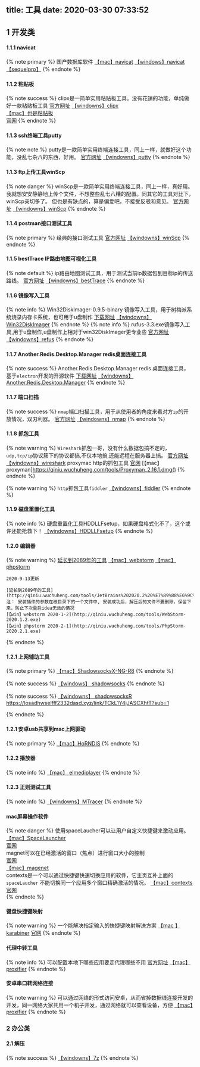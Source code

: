 title: 工具
date: 2020-03-30 07:33:52
---
## 1 开发类

#### 1.1.1 navicat
{% note primary %}
国产数据库软件
[【mac】navicat](http://qiniu.wuchuheng.com/Navicat_Premium_15.0.12_macwk.com.dmg)
[【windows】navicat](http://qiniu.wuchuheng.com/navicat%E4%B8%AD%E6%96%87%E7%89%88%E7%A0%B4%E8%A7%A3.zip)
[【sequelpro】](https://www.sequelpro.com)
{% endnote %}

#### 1.1.2 粘贴板

{% note success %}
clipx是一简单实用粘贴板工具。没有花销的功能，单纯做好一款粘贴板工具
[官方网址](https://bluemars.org/clipx/)
[【windowns】clipx](http://qiniu.wuchuheng.com/clipx1.0.3.9.exe)  
[【mac】也是粘贴板](https://qiniu.wuchuheng.com/tools/1Clipboard.dmg)  
[官网](http://1clipboard.io/)
{% endnote %}

#### 1.1.3 ssh终端工具putty
{% note note %}
putty是一款简单实用终端连接工具，同上一样，就做好这个功能，没乱七杂八的东西，好用。
[官方网址](https://www.putty.org/)
[【windowns】putty](http://qiniu.wuchuheng.com/putty.exe)
{% endnote %}

#### 1.1.3 ftp上传工具winScp
{% note danger %}
    winScp是一款简单实用终端连接工具，同上一样，真好用。我就想安安静静地上传个文件，不想整些乱七八糟的配置。同其它的工具对比下，winScp亲切多了。
    但也是有缺点的，算是偏爱吧，不接受反驳和意见。
    [官方网址](https://winscp.net/eng/index.php)
    [【windowns】winScp](http://qiniu.wuchuheng.com/WinSCP-5.13.3-Setup.exe)
{% endnote %}

#### 1.1.4 postman接口测试工具 
{% note  primary %}
    经典的接口测试工具
    [官方网址](https://www.postman.com/)
    [【windowns】winScp](http://qiniu.wuchuheng.com/PostmanCanary-win64-7.22.0-canary05-Setup.exe)
{% endnote %}

#### 1.1.5 bestTrace IP路由地图可视化工具 
{% note default %}
    ip路由地图测试工具，用于测试当前ip数据包到目标ip的传送路线。
    [官方网址](https://tools.ipip.net/convert.php)
    [【windowns】bestTrace](http://qiniu.wuchuheng.com/besttrace.exe)
{% endnote %}




#### 1.1.6 镜像写入工具
{% note info %}
    Win32DiskImager-0.9.5-binary 镜像写入工具，用于树梅派系统烧录内存卡系统，也可用于u盘制作
    [下载网址](https://sourceforge.net/projects/win32diskimager/)
    [【windowns】 Win32DiskImager](http://qiniu.wuchuheng.com/Win32DiskImager-0.9.5-binary.zip)
{% endnote %}
{% note info %}
     rufus-3.3.exe镜像写入工具,用于u盘制作,u盘制作上相对于win32DiskImager更专业些
    [官方网址](https://rufus.ie/)
    [【windowns】refus](http://qiniu.wuchuheng.com/rufus-3.3.exe)
{% endnote %}

#### 1.1.7 Another.Redis.Desktop.Manager redis桌面连接工具
{% note success  %}
    Another.Redis.Desktop.Manager redis 桌面连接工具，基于`electron`开发的开源软件
    [下载网址](https://www.electronjs.org/apps/anotherredisdesktopmanager)
    [【windowns】Another.Redis.Desktop.Manager](http://qiniu.wuchuheng.com/tools/Another.Redis.Desktop.Manager.1.3.4.exe)
{% endnote %}


#### 1.1.7 端口扫描
{% note success  %}
    `nmap`端口扫描工具，用于从使用者的角度来看对方`ip`的开放情况，双刃利器。
    [官方网址](https://nmap.org/)
    [【windowns】nmap](http://qiniu.wuchuheng.com/nmap-7.80-win32.zip)
{% endnote %}

#### 1.1.8 抓包工具

{% note warning  %}
    `Wireshark`抓包一哥，没有什么数据包搞不定的，`udp,tcp/ip`协议簇下的协议都搞,不仅本地搞,还能远程在服务器上搞。
    [官方网址](https://www.solarwinds.com/)
    [【windowns】wireshark](http://qiniu.wuchuheng.com/Wireshark-win64-3.0.6.exe)
    proxymac http的抓包工具 [官网](https://proxyman.io/)
    [【mac】proxyman]https://qiniu.wuchuheng.com/tools/Proxyman_2.16.1.dmg()
{% endnote %}

{% note warning  %}
    `http`抓包工具`fiddler`
    [【windowns】fiddler](http://qiniu.wuchuheng.com/fiddler5.zip)
{% endnote %}


#### 1.1.9 磁盘重置化工具

{% note info %}
    硬盘重置化工具HDDLLFsetup，如果硬盘格式化不了，这个或许还能抢救下！
    [【windowns】HDDLLFsetup](http://qiniu.wuchuheng.com/HDDLLFsetup.4.40.exe)
{% endnote %}

#### 1.2.0 编辑器

{% note warning  %}
    [延长到2089年的工具](http://qiniu.wuchuheng.com/ide/jetbrains-agent.jar)
    [【mac】webstorm](http://qiniu.wuchuheng.com/images/WebStorm-2020.1.1.dmg)
    [【mac】phpstorm](http://qiniu.wuchuheng.com/images/PhpStorm-2020.1.1.dmg)

    2020-9-13更新
    
    [延长到2089年的工具](http://qiniu.wuchuheng.com/tools/JetBrains%202020.2%20%E7%89%88%E6%9C%AC%20%E5%85%A8%E5%AE%B6%E6%A1%B6%E6%BF%80%E6%B4%BB%E6%96%B9%E5%BC%8F.zip)
    注： 安装插件的参数在根目录下的一个文件中, 安装成功后，解压后的文件不要删除，保留下来，防止下次重启idea无效的情况
    [【win】webstorm 2020-1-2](http://qiniu.wuchuheng.com/tools/WebStorm-2020.1.2.exe)
    [【win】phpstorm 2020-2-1](http://qiniu.wuchuheng.com/tools/PhpStorm-2020.2.1.exe)


{% endnote %}

#### 1.2.1 上网辅助工具
{% note primary %}
[【mac】ShadowsocksX-NG-R8](https://qiniu.wuchuheng.com/tools/ShadowsocksX-NG-R8.dmg)
{% endnote %}

{% note success %}
[【windows】 shadowsocks](https://wuchuheng.com/images/Shadowsocks-4.1.10.0%20.zip)
{% endnote %}

{% note success %}
[【windowns】 shadowsocksR](https://qiniu.wuchuheng.com/tools/ShadowsocksR-Portable-Win64-5.1.10.7z)
https://losadhwselfff2332dasd.xyz/link/TCkL1Y4jJASCXhtT?sub=1

{% endnote %}

#### 1.2.1 安卓usb共享到mac上网驱动
{% note primary %}
[【mac】HoRNDIS](https://qiniu.wuchuheng.com/tools/HoRNDIS-rel7.pkg)
{% endnote %}

#### 1.2.2 播放器
{% note info %}
    [【mac】 elmediplayer](http://qiniu.wuchuheng.com/tools/elmediaplayer.dmg)
{% endnote %}

#### 1.2.3 正则测试工具
{% note info %}
    [【windowns】MTracer](http://qiniu.wuchuheng.com/MTracer.zip)
{% endnote %}

#### mac屏幕操作软件
{% note danger  %}
  使用spaceLaucher可以让用户自定义快捷键来激动应用。  
  [【mac】SpaceLauncher](https://qiniu.wuchuheng.com/tools/SpaceLauncher.zip)  
  [官网](https://spacelauncherapp.com/)  
  magnet可以在已经激活的窗口（焦点）进行窗口大小的控制  
  [官网](https://magnet.crowdcafe.com/)  
  [【mac】magenet](https://qiniu.wuchuheng.com/tools/Magnet%20Pro_2.4.5.dmg)  
  contexts是一个可以通过快捷键快速切换应用的软件，它主页互补上面的`spaceLaucher` 不能切换同一个应用多个窗口精确激活的情况。
  [【mac】contexts](https://qiniu.wuchuheng.com/tools/Contexts-3.7.1.dmg)
  [官网](https://contexts.co/)  
{% endnote %}

#### 键盘快捷键映射
{% note warning %}
  一个能解决指定输入的快捷键映射解决方案
  [【mac 】 karabiner](https://qiniu.wuchuheng.com/tools/Karabiner-Elements-12.10.0.dmg)
  [官网](https://karabiner-elements.pqrs.org/)
{% endnote %}


#### 代理中转工具
{% note info %}
      可以配置本地下哪些应用要走代理哪些不用
    [官方网址](https://www.proxifier.com/)
    [【mac】proxifier](https://qiniu.wuchuheng.com/tools/ProxifierMac.dmg)
{% endnote %}

####  安卓串口转网络连接
{% note warning  %}
	可以通过网络的形式访问安卓，从而省掉数据线连接开发的开发，同一网络大家共用一个机子开发，通过网络就可以查看设备，方便
	[【mac】proxifier](https://qiniu.wuchuheng.com/tools/QtScrcpy-mac-x64-v1.4.1.dmg)
{% endnote %}





### 2 办公类

####  2.1 解压

{% note success %}
[【windowns】7z](https://qiniu.wuchuheng.com/tools/7z1900-x64.exe)
{% endnote %}





